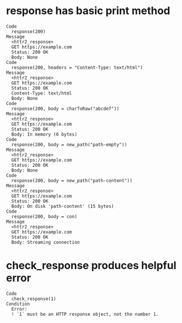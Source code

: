 # response has basic print method

    Code
      response(200)
    Message
      <httr2_response>
      GET https://example.com
      Status: 200 OK
      Body: None
    Code
      response(200, headers = "Content-Type: text/html")
    Message
      <httr2_response>
      GET https://example.com
      Status: 200 OK
      Content-Type: text/html
      Body: None
    Code
      response(200, body = charToRaw("abcdef"))
    Message
      <httr2_response>
      GET https://example.com
      Status: 200 OK
      Body: In memory (6 bytes)
    Code
      response(200, body = new_path("path-empty"))
    Message
      <httr2_response>
      GET https://example.com
      Status: 200 OK
      Body: None
    Code
      response(200, body = new_path("path-content"))
    Message
      <httr2_response>
      GET https://example.com
      Status: 200 OK
      Body: On disk 'path-content' (15 bytes)
    Code
      response(200, body = con)
    Message
      <httr2_response>
      GET https://example.com
      Status: 200 OK
      Body: Streaming connection

# check_response produces helpful error

    Code
      check_response(1)
    Condition
      Error:
      ! `1` must be an HTTP response object, not the number 1.

